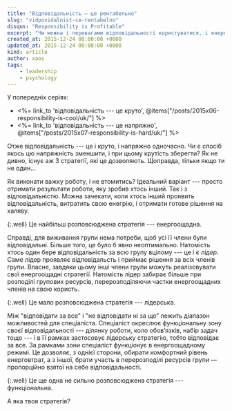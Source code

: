 ```yaml
---
title: "Відповідальність — це рентабельно"
slug: "vidpovidalnist-ce-rentabelno"
disqus: "Responsibility is Profitable"
excerpt: "Чи можна і перевагами відповідальності користуватися, і енергію/ресурси свої не сильно витрачати?"
created_at: 2015-12-24 00:00:00 +0000
updated_at: 2015-12-24 00:00:00 +0000
kind: article
author: xaos
tags:
    - leadership
    - psychology
---
```


У попередніх серіях:

- <%= link_to 'відповідальність --- це круто', @items["/posts/2015x06-responsibility-is-cool/uk/"] %>
- <%= link_to 'відповідальність --- це напряжно', @items["/posts/2015x07-responsibility-is-hard/uk/"] %>

Отже відповідальність --- це і круто, і напряжно одночасно.  Чи є спосіб якось цю напряжність зменшити, і при цьому крутість зберегти?  Як не дивно, існує аж 3 стратегії, які це дозволяють.  Щоправда, тільки якщо ти не один...

Як виконати важку роботу, і не втомитись?  Ідеальний варіант --- просто отримати результати роботи, яку зробив хтось інший.  Так і з відповідальністю.  Можна зачекати, коли хтось інший проявить відповідальність, витратить свою енегрію, і отримати готове рішення на халяву.

{:.well}
Це найбільш розповсюджена стратегія --- енергоощадна.

Справді, для виживання групи нема потреби, щоб усі її члени були відповідальні.  Більше того, це було б явно неоптимально.  Натомість хтось один бере відповідальність за всю групу вцілому --- це і є *лідер*.  Саме лідер проявляє відповідальсть і приймає рішення за всіх членів групи.  Власне, завдяки цьому інші члени групи можуть реалізовувати свої енергоощаднi стратегії.  Натомість лідер забирає більше при розподілі групових ресурсів, перерозподіляючи частки енергоощадних членів на свою користь.

{:.well}
Це мало розповсюджена стратегія --- лідерська.

Між "відповідати за все" і "не відповідати ні за що” лежить діапазон можливостей для спеціаліста.  Спеціаліст окреслює функціональну зону своєї відповідальності --- ділянку роботи, коло обов’язків, набір задач тощо --- і в її рамках застосовує лідерську стратегію, тобто відповідає за все.   За рамками зони спеціаліст функціонує в енергоощадному режимі.  Це дозволяє, з однієї сторони, обирати комфортний рівень енерговтрат, а з іншої, брати участь в перерозподілі ресурсів групи — пропорційно взятої на себе відповідальності.

{:.well}
Це ще одна не сильно розповсюджена стратегія --- функціональна.

А яка твоя стратегія?